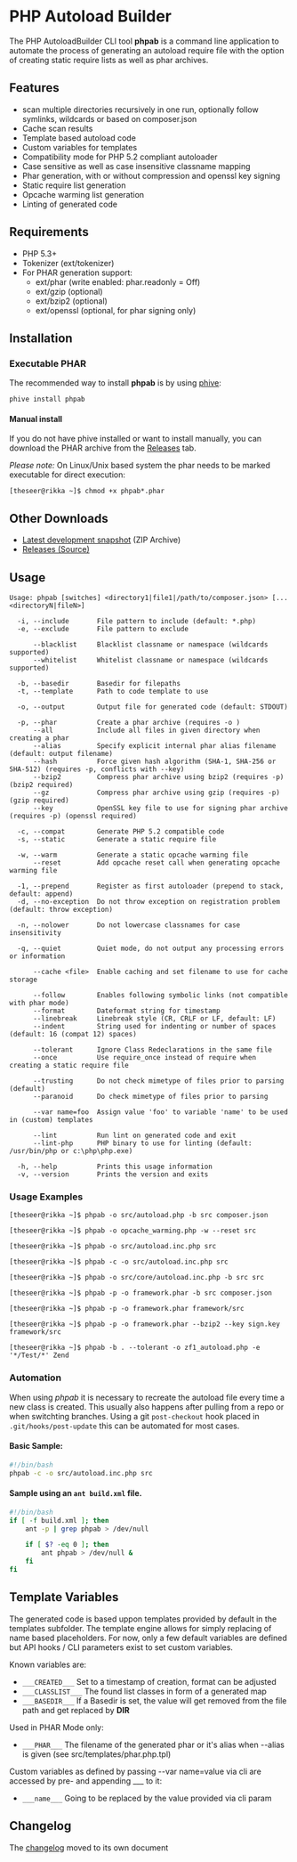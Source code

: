 # PHP Autoload Builder

The PHP AutoloadBuilder CLI tool **phpab** is a command line application to automate the process of generating
an autoload require file with the option of creating static require lists as well as phar archives.

## Features

* scan multiple directories recursively in one run, optionally follow symlinks, wildcards or based on composer.json
* Cache scan results
* Template based autoload code
* Custom variables for templates
* Compatibility mode for PHP 5.2 compliant autoloader
* Case sensitive as well as case insensitive classname mapping
* Phar generation, with or without compression and openssl key signing
* Static require list generation
* Opcache warming list generation
* Linting of generated code

## Requirements

* PHP 5.3+
* Tokenizer (ext/tokenizer)
* For PHAR generation support:
    + ext/phar (write enabled: phar.readonly = Off)
    + ext/gzip (optional)
    + ext/bzip2 (optional)
    + ext/openssl (optional, for phar signing only)

## Installation

### Executable PHAR

The recommended way to install **phpab** is by using [phive](https://phar.io):

```
phive install phpab
```

#### Manual install

If you do not have phive installed or want to install manually, you can download the PHAR archive
from the [Releases](https://github.com/theseer/Autoload/releases) tab.

_Please note:_
On Linux/Unix based system the phar needs to be marked executable for direct execution:
```
[theseer@rikka ~]$ chmod +x phpab*.phar
```

## Other Downloads

* [Latest development snapshot](https://github.com/theseer/Autoload/archive/master.zip)</a> (ZIP Archive)
* [Releases (Source)](https://github.com/theseer/Autoload/tags)

## Usage
```
Usage: phpab [switches] <directory1|file1|/path/to/composer.json> [...<directoryN|fileN>]

  -i, --include       File pattern to include (default: *.php)
  -e, --exclude       File pattern to exclude

      --blacklist     Blacklist classname or namespace (wildcards supported)
      --whitelist     Whitelist classname or namespace (wildcards supported)

  -b, --basedir       Basedir for filepaths
  -t, --template      Path to code template to use

  -o, --output        Output file for generated code (default: STDOUT)
  
  -p, --phar          Create a phar archive (requires -o )
      --all           Include all files in given directory when creating a phar
      --alias         Specify explicit internal phar alias filename (default: output filename)
      --hash          Force given hash algorithm (SHA-1, SHA-256 or SHA-512) (requires -p, conflicts with --key)
      --bzip2         Compress phar archive using bzip2 (requires -p) (bzip2 required)
      --gz            Compress phar archive using gzip (requires -p) (gzip required)
      --key           OpenSSL key file to use for signing phar archive (requires -p) (openssl required)

  -c, --compat        Generate PHP 5.2 compatible code
  -s, --static        Generate a static require file
  
  -w, --warm          Generate a static opcache warming file
      --reset         Add opcache reset call when generating opcache warming file

  -1, --prepend       Register as first autoloader (prepend to stack, default: append)
  -d, --no-exception  Do not throw exception on registration problem (default: throw exception)

  -n, --nolower       Do not lowercase classnames for case insensitivity

  -q, --quiet         Quiet mode, do not output any processing errors or information

      --cache <file>  Enable caching and set filename to use for cache storage

      --follow        Enables following symbolic links (not compatible with phar mode)
      --format        Dateformat string for timestamp
      --linebreak     Linebreak style (CR, CRLF or LF, default: LF)
      --indent        String used for indenting or number of spaces (default: 16 (compat 12) spaces)

      --tolerant      Ignore Class Redeclarations in the same file
      --once          Use require_once instead of require when creating a static require file

      --trusting      Do not check mimetype of files prior to parsing (default)
      --paranoid      Do check mimetype of files prior to parsing

      --var name=foo  Assign value 'foo' to variable 'name' to be used in (custom) templates

      --lint          Run lint on generated code and exit
      --lint-php      PHP binary to use for linting (default: /usr/bin/php or c:\php\php.exe)

  -h, --help          Prints this usage information
  -v, --version       Prints the version and exits
```

### Usage Examples

    [theseer@rikka ~]$ phpab -o src/autoload.php -b src composer.json

    [theseer@rikka ~]$ phpab -o opcache_warming.php -w --reset src

    [theseer@rikka ~]$ phpab -o src/autoload.inc.php src

    [theseer@rikka ~]$ phpab -c -o src/autoload.inc.php src

    [theseer@rikka ~]$ phpab -o src/core/autoload.inc.php -b src src

    [theseer@rikka ~]$ phpab -p -o framework.phar -b src composer.json

    [theseer@rikka ~]$ phpab -p -o framework.phar framework/src

    [theseer@rikka ~]$ phpab -p -o framework.phar --bzip2 --key sign.key framework/src

    [theseer@rikka ~]$ phpab -b . --tolerant -o zf1_autoload.php -e '*/Test/*' Zend
    

### Automation

When using *phpab* it is necessary to recreate the autoload file every time a new class is created.
This usually also happens after pulling from a repo or when switchting branches.
Using a git `post-checkout` hook placed in `.git/hooks/post-update` this can be automated for most cases.

#### Basic Sample:

```bash
#!/bin/bash
phpab -c -o src/autoload.inc.php src
```

#### Sample using an `ant build.xml` file.

```bash
#!/bin/bash
if [ -f build.xml ]; then
    ant -p | grep phpab > /dev/null

    if [ $? -eq 0 ]; then
        ant phpab > /dev/null &
    fi
fi
```

## Template Variables

The generated code is based uppon templates provided by default in the templates subfolder. The template engine
allows for simply replacing of name based placeholders. For now, only a few default variables are defined
but API hooks / CLI parameters exist to set custom variables.

Known variables are:
* ```___CREATED___```     Set to a timestamp of creation, format can be adjusted
* ```___CLASSLIST___```   The found list classes in form of a generated map
* ```___BASEDIR___```     If a Basedir is set, the value will get removed from the file path and get replaced by __DIR__

Used in PHAR Mode only:
* ```___PHAR___```         The filename of the generated phar or it's alias when --alias is given (see src/templates/phar.php.tpl)

Custom variables as defined by passing --var name=value via cli are accessed by pre- and appending ___ to it:
* ```___name___```         Going to be replaced by the value provided via cli param

## Changelog

The [changelog](https://github.com/theseer/Autoload/blob/master/CHANGELOG.md) moved to its own document
